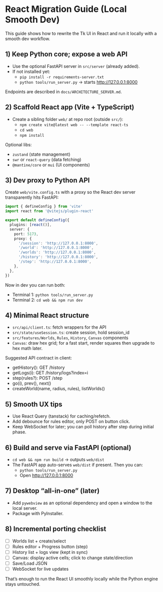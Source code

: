# React Migration Guide (Local Smooth Dev)

This guide shows how to rewrite the Tk UI in React and run it locally with a smooth dev workflow.

## 1) Keep Python core; expose a web API

- Use the optional FastAPI server in `src/server` (already added).
- If not installed yet:
  - `pip install -r requirements-server.txt`
  - `python tools/run_server.py` → starts http://127.0.0.1:8000

Endpoints are described in `docs/ARCHITECTURE_SERVER.md`.

## 2) Scaffold React app (Vite + TypeScript)

- Create a sibling folder `web/` at repo root (outside `src/`):
  - `npm create vite@latest web -- --template react-ts`
  - `cd web`
  - `npm install`

Optional libs:
- `zustand` (state management)
- `swr` or `react-query` (data fetching)
- `@mantine/core` or `mui` (UI components)

## 3) Dev proxy to Python API

Create `web/vite.config.ts` with a proxy so the React dev server transparently hits FastAPI:

```ts
import { defineConfig } from 'vite'
import react from '@vitejs/plugin-react'

export default defineConfig({
  plugins: [react()],
  server: {
    port: 5173,
    proxy: {
      '/session': 'http://127.0.0.1:8000',
      '/world': 'http://127.0.0.1:8000',
      '/worlds': 'http://127.0.0.1:8000',
      '/history': 'http://127.0.0.1:8000',
      '/step': 'http://127.0.0.1:8000',
    },
  },
})
```

Now in dev you can run both:
- Terminal 1: `python tools/run_server.py`
- Terminal 2: `cd web && npm run dev`

## 4) Minimal React structure

- `src/api/client.ts`: fetch wrappers for the API
- `src/state/useSession.ts`: create session, hold session_id
- `src/features/Worlds`, `Rules`, `History`, `Canvas` components
- `Canvas`: draw hex grid; for a fast start, render squares then upgrade to hex math later.

Suggested API contract in client:
- getHistory(): GET /history
- getLogs(i): GET /history/logs?index=i
- step(rules?): POST /step
- go(i), prev(), next()
- createWorld(name, radius, rules), listWorlds()

## 5) Smooth UX tips

- Use React Query (tanstack) for caching/refetch.
- Add debounce for rules editor, only POST on button click.
- Keep WebSocket for later; you can poll history after step during initial phase.

## 6) Build and serve via FastAPI (optional)

- `cd web && npm run build` → outputs `web/dist`
- The FastAPI app auto-serves `web/dist` if present. Then you can:
  - `python tools/run_server.py`
  - Open http://127.0.0.1:8000

## 7) Desktop “all-in-one” (later)

- Add `pywebview` as an optional dependency and open a window to the local server.
- Package with PyInstaller.

## 8) Incremental porting checklist

- [ ] Worlds list + create/select
- [ ] Rules editor + Progress button (step)
- [ ] History list + logs view (kept in sync)
- [ ] Canvas: display active cells; click to change state/direction
- [ ] Save/Load JSON
- [ ] WebSocket for live updates

That’s enough to run the React UI smoothly locally while the Python engine stays untouched.
